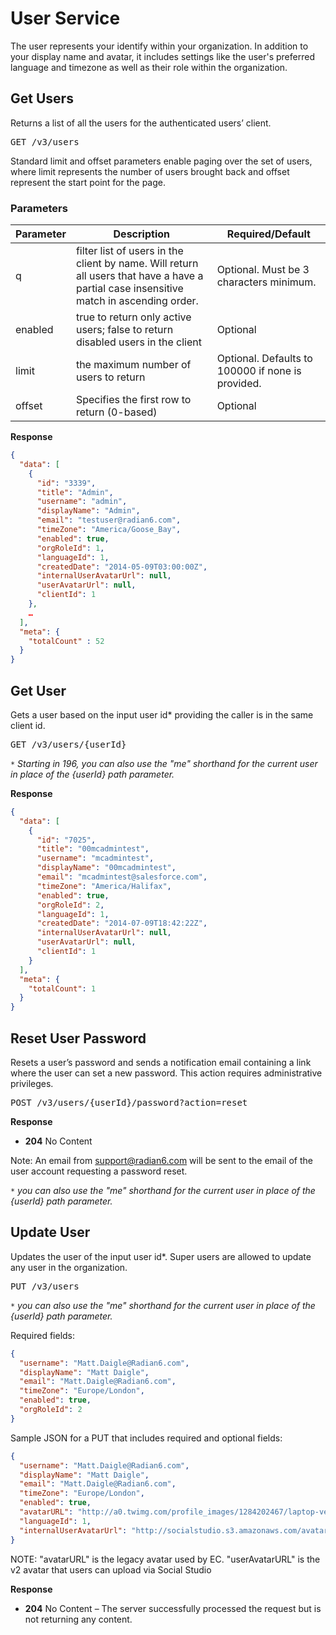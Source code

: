 # User Service

The user represents your identify within your organization. In addition to your display name and avatar, it includes settings like the user's preferred language and timezone as well as their role within the organization.
## Get Users

Returns a list of all the users for the authenticated users’ client.

<pre>GET /v3/users</pre>

Standard limit and offset parameters enable paging over the set of users, where limit represents the number of users brought back and offset represent the start point for the page.

### Parameters

|Parameter|Description|Required/Default|
|---------|-----------|----------------|
|q        |filter list of users in the client by name. Will return all users that have a have a partial case insensitive match in ascending order.| Optional. Must be 3 characters minimum.|
|enabled  |true to return only active users; false to return disabled users in the client| Optional|
|limit    | the maximum number of users to return | Optional. Defaults to 100000 if none is provided.|
|offset   | Specifies the first row to return (0-based)| Optional|

**Response**
```json
{
  "data": [
    {
      "id": "3339",
      "title": "Admin",
      "username": "admin",
      "displayName": "Admin",
      "email": "testuser@radian6.com",
      "timeZone": "America/Goose_Bay",
      "enabled": true,
      "orgRoleId": 1,
      "languageId": 1,
      "createdDate": "2014-05-09T03:00:00Z",
      "internalUserAvatarUrl": null,
      "userAvatarUrl": null,
      "clientId": 1
    },
    …
  ],
  "meta": {
    "totalCount" : 52
  }
}
```
## Get User

Gets a user based on the input user id* providing the caller is in the same client id.

<pre>GET /v3/users/{userId}</pre>

`*` *Starting in 196, you can also use the "me" shorthand for the current user in place of the {userId} path parameter.* 

**Response**
```json
{
  "data": [
    {
      "id": "7025",
      "title": "00mcadmintest",
      "username": "mcadmintest",
      "displayName": "00mcadmintest",
      "email": "mcadmintest@salesforce.com",
      "timeZone": "America/Halifax",
      "enabled": true,
      "orgRoleId": 2,
      "languageId": 1,
      "createdDate": "2014-07-09T18:42:22Z",
      "internalUserAvatarUrl": null,
      "userAvatarUrl": null,
      "clientId": 1
    }
  ],
  "meta": {
    "totalCount": 1
  }
}
```
## Reset User Password

Resets a user’s password and sends a notification email containing a link where the user can set a new password. This action requires administrative privileges.

<pre>POST /v3/users/{userId}/password?action=reset</pre>

**Response**

* **204** No Content

Note:  An email from support@radian6.com will be sent to the email of the user account requesting a password reset.

`*` *you can also use the "me" shorthand for the current user in place of the {userId} path parameter.* 

## Update User

Updates the user of the input user id*. Super users are allowed to update any user in the organization.  

<pre>PUT /v3/users</pre>

`*` *you can also use the "me" shorthand for the current user in place of the {userId} path parameter.* 

Required fields:
```json
{
  "username": "Matt.Daigle@Radian6.com",
  "displayName": "Matt Daigle",
  "email": "Matt.Daigle@Radian6.com",
  "timeZone": "Europe/London",
  "enabled": true,
  "orgRoleId": 2
}
```

Sample JSON for a PUT that includes required and optional fields:
```json
{
  "username": "Matt.Daigle@Radian6.com",
  "displayName": "Matt Daigle",
  "email": "Matt.Daigle@Radian6.com",
  "timeZone": "Europe/London",
  "enabled": true,
  "avatarURL": "http://a0.twimg.com/profile_images/1284202467/laptop-vector-model-122171296611479Nq0_normal.png",
  "languageId": 1,
  "internalUserAvatarUrl": "http://socialstudio.s3.amazonaws.com/avatars/ad816b59936d93dc3ec36a43e15cbb8c"
}
```

NOTE: "avatarURL" is the legacy avatar used by EC. "userAvatarURL" is the v2 avatar that users can upload via Social Studio

**Response**

* **204** No Content – The server successfully processed the request but is not returning any content.
